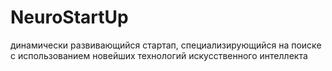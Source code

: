 # NeuroStartUp
динамически развивающийся стартап, специализирующийся на поиске с использованием новейших технологий искусственного интеллекта

  